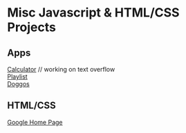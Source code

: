 # Misc Javascript & HTML/CSS Projects  
## Apps  
[Calculator](https://jsfiddle.net/awexli/c1fnp02j/)  // working on text overflow  
[Playlist](https://jsfiddle.net/awexli/2kr4vw7p/)  
[Doggos](https://jsfiddle.net/awexli/gazqpfjw/)  
## HTML/CSS  
[Google Home Page](https://jsfiddle.net/awexli/Lpsb9jwe/)
